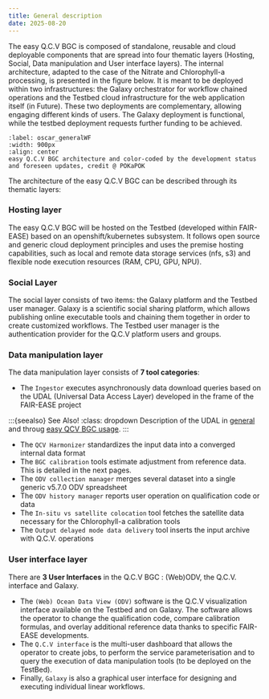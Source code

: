 ```yaml
---
title: General description
date: 2025-08-20
---
```


The easy Q.C.V BGC  is composed of standalone, reusable and cloud deployable components that are spread into four thematic layers (Hosting, Social, Data manipulation and User interface layers). The internal architecture, adapted to the case of the Nitrate and Chlorophyll-a processing, is presented in the figure below. It is meant to be deployed within two infrastructures: the Galaxy orchestrator for workflow chained operations and the Testbed cloud infrastructure for the web application itself (in Future). These two deployments are complementary, allowing engaging different kinds of users. The Galaxy deployment is functional, while the testbed deployment requests further funding to be achieved.

```{figure}  ../../embedded-ressources/figures/S131_OSCARS_QCV_BGC_2.0_architecture_graph.png
:label: oscar_generalWF
:width: 900px
:align: center
easy Q.C.V BGC architecture and color-coded by the development status and foreseen updates, credit @ POKaPOK
```

The architecture of the easy Q.C.V BGC can be described through its thematic layers:

### Hosting layer
The easy Q.C.V BGC will be hosted on the Testbed (developed within FAIR-EASE) based on an openshift/kubernetes subsystem. It follows open source and generic cloud deployment principles and uses the premise hosting capabilities, such as local and remote data storage services (nfs, s3) and flexible node execution resources (RAM, CPU, GPU, NPU).

### Social Layer
The social layer consists of two items: the Galaxy platform and the Testbed user manager. Galaxy is a scientific social sharing platform, which allows publishing online executable tools and chaining them together in order to create customized workflows. The Testbed user manager is the authentication provider for the Q.C.V platform users and groups.

### Data manipulation layer
The data manipulation layer consists of **7 tool categories**:
- The `Ingestor` executes asynchronously data download queries based on the UDAL (Universal Data Access Layer) developed in the frame of the FAIR-EASE project

:::{seealso} See Also!
:class: dropdown
Description of the UDAL in [general](https://fairease.eu/kers/uniform-data-access-layer-revolutionising-data-fairness-fair-ease) and throug [easy QCV BGC usage](#udal). 
:::
 
- The `QCV Harmonizer` standardizes the input data into a converged internal data format
- The `BGC calibration` tools estimate adjustment from reference data. This is detailed in the next pages.
- The `ODV collection manager` merges several dataset into a single generic v5.7.0 ODV spreadsheet
- The `ODV history manager` reports user operation on qualification code or data
- The `In-situ vs satellite colocation` tool fetches the satellite data necessary for the Chlorophyll-a calibration tools
- The `Output delayed mode data delivery` tool inserts the input archive with Q.C.V. operations

### User interface layer
There are **3 User Interfaces** in the Q.C.V BGC : (Web)ODV, the Q.C.V. interface and Galaxy. 
- The `(Web) Ocean Data View (ODV)` software is the Q.C.V visualization interface available on the Testbed and on Galaxy. The software allows the operator to change the qualification code, compare calibration formulas, and overlay additional reference data thanks to specific FAIR-EASE developments. 
- The `Q.C.V interface` is the multi-user dashboard that allows the operator to create jobs, to perform the service parameterisation and to query the execution of data manipulation tools (to be deployed on the TestBed). 
- Finally, `Galaxy` is also a graphical user interface for designing and executing individual linear workflows.
